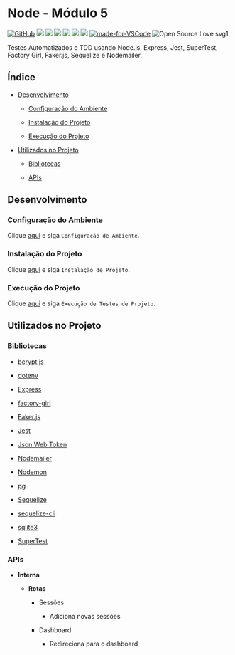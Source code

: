 # Node - Módulo 5

[![GitHub](https://img.shields.io/github/license/mashape/apistatus.svg)](https://github.com/osvaldokalvaitir/node-modulo5/blob/master/LICENSE)
![](https://img.shields.io/github/package-json/v/osvaldokalvaitir/node-modulo5.svg)
![](https://img.shields.io/github/last-commit/osvaldokalvaitir/node-modulo5.svg?color=red)
![](https://img.shields.io/github/languages/top/osvaldokalvaitir/node-modulo5.svg?color=yellow)
![](https://img.shields.io/github/languages/count/osvaldokalvaitir/node-modulo5.svg?color=lightgrey)
![](https://img.shields.io/github/languages/code-size/osvaldokalvaitir/node-modulo5.svg)
![](https://img.shields.io/github/repo-size/osvaldokalvaitir/node-modulo5.svg?color=blueviolet)
[![made-for-VSCode](https://img.shields.io/badge/Made%20for-VSCode-1f425f.svg)](https://code.visualstudio.com/)
![Open Source Love svg1](https://badges.frapsoft.com/os/v1/open-source.svg?v=103)

Testes Automatizados e TDD usando Node.js, Express, Jest, SuperTest, Factory Girl, Faker.js, Sequelize e Nodemailer.

## Índice

- [Desenvolvimento](#desenvolvimento)

  - [Configuração do Ambiente](#configuração-do-ambiente)

  - [Instalação do Projeto](#instalação-do-projeto)

  - [Execução do Projeto](#execução-do-projeto)

- [Utilizados no Projeto](#utilizados-no-projeto)

  - [Bibliotecas](#bibliotecas)

  - [APIs](#apis)

## Desenvolvimento

### Configuração do Ambiente

Clique [aqui](https://github.com/osvaldokalvaitir/projects-settings/blob/master/README.md) e siga `Configuração de Ambiente`.

### Instalação do Projeto

Clique [aqui](https://github.com/osvaldokalvaitir/projects-settings/blob/master/nodejs/nodejs.md) e siga `Instalação de Projeto`.

### Execução do Projeto

Clique [aqui](https://github.com/osvaldokalvaitir/projects-settings/blob/master/nodejs/nodejs.md) e siga `Execução de Testes de Projeto`.

## Utilizados no Projeto

### Bibliotecas

- [bcrypt.js](https://github.com/osvaldokalvaitir/projects-settings/blob/master/nodejs/libs/bcryptjs.md)

- [dotenv](https://github.com/osvaldokalvaitir/projects-settings/blob/master/nodejs/libs/dotenv.md)

- [Express](https://github.com/osvaldokalvaitir/projects-settings/blob/master/nodejs/libs/express.md)

- [factory-girl](https://github.com/osvaldokalvaitir/projects-settings/blob/master/nodejs/libs/factory-girl.md)

- [Faker.js](https://github.com/osvaldokalvaitir/projects-settings/blob/master/nodejs/libs/faker.md)

- [Jest](https://github.com/osvaldokalvaitir/projects-settings/blob/master/nodejs/libs/jest.md)

- [Json Web Token](https://github.com/osvaldokalvaitir/projects-settings/blob/master/nodejs/libs/jsonwebtoken.md)

- [Nodemailer](https://github.com/osvaldokalvaitir/projects-settings/blob/master/nodejs/libs/nodemailer.md)

- [Nodemon](https://github.com/osvaldokalvaitir/projects-settings/blob/master/nodejs/libs/nodemon.md)

- [pg](https://github.com/osvaldokalvaitir/projects-settings/blob/master/nodejs/libs/pg.md)

- [Sequelize](https://github.com/osvaldokalvaitir/projects-settings/blob/master/nodejs/libs/sequelize.md)

- [sequelize-cli](https://github.com/osvaldokalvaitir/projects-settings/blob/master/nodejs/libs/sequelize-cli.md)

- [sqlite3](https://github.com/osvaldokalvaitir/projects-settings/blob/master/nodejs/libs/sqlite3.md)

- [SuperTest](https://github.com/osvaldokalvaitir/projects-settings/blob/master/nodejs/libs/supertest.md)

### APIs

- **Interna**

  - **Rotas**

    - Sessões

      - Adiciona novas sessões

    - Dashboard

      - Redireciona para o dashboard
